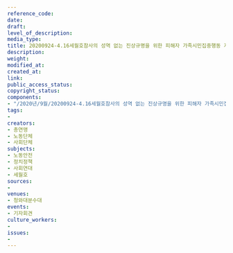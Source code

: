 ```yaml
---
reference_code: 
date: 
draft: 
level_of_description: 
media_type: 
title: 20200924-4.16세월호참사의 성역 없는 진상규명을 위한 피해자 가족시민집중행동 계획발표 기자회견
description: 
weight: 
modified_at: 
created_at: 
link: 
public_access_status: 
copyright_status: 
components:
- "/2020년/9월/20200924-4.16세월호참사의 성역 없는 진상규명을 위한 피해자 가족시민집중행동 계획발표 기자회견/_W1D7974.jpg"
tags:
- 
creators:
- 총연맹
- 노동단체
- 사회단체
subjects:
- 노동안전
- 정치정책
- 사회연대
- 세월호
sources:
- 
venues:
- 청와대분수대
events:
- 기자회견
culture_workers:
- 
issues:
- 
---
```

